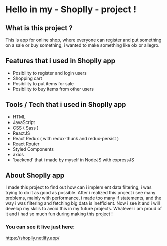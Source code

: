# Hello in my - Shoplly - project !

## What is this project ?
This is app for online shop, where everyone can register and put something on a sale or
buy something, i wanted to make something like olx or allegro.

## Features that i used in Shoplly app
- Posibility to register and login users
- Shopping cart
- Posibility to put items for sale
- Posibility to buy items from other users

## Tools / Tech that i used in Shoplly app
- HTML
- JavaScript
- CSS ( Sass )
- ReactJS
- React Redux ( with redux-thunk and redux-persist )
- React Router
- Styled Components
- axios
- 'backend' that i made by myself in NodeJS with expressJS

## About Shoplly app
I made this project to find out how can i implem ent data filtering, i was trying to do it as
good as possible. After i realized this project i see many problems, mainly with performance, i made
too many if statements, and the way i was filtering and fetching big data is inefficient. Now i see it
and i will develop my skills to avoid this in my future projects.
Whatever i am proud of it and i had so much fun during making this project !

### You can see it live just here:

https://shoplly.netlify.app/
